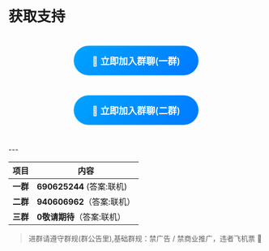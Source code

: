 # 获取支持

<div style="text-align:center;margin:40px 0;">

<!-- 带脉冲动画的按钮 -->
<a href="https://qm.qq.com/q/CGEau5xchG"
   target="_blank"
   style="
     display:inline-block;
     padding:16px 36px;
     background:linear-gradient(135deg,#00a4ff 0%,#0078ff 100%);
     color:#fff;
     font-size:18px;
     font-weight:600;
     border-radius:50px;
     text-decoration:none;
     animation:pulse 2s infinite;
     box-shadow:0 4px 15px rgba(0,164,255,.4);
     transition:transform .3s;
   "
   onMouseOver="this.style.transform='scale(1.05)'"
   onMouseOut="this.style.transform='scale(1)'">
  🚀 立即加入群聊(一群)
</a>

<!-- 脉冲动画的 keyframes -->
<style>
@keyframes pulse{
  0%{box-shadow:0 0 0 0 rgba(0,164,255,.6);}
  70%{box-shadow:0 0 0 12px rgba(0,164,255,0);}
  100%{box-shadow:0 0 0 0 rgba(0,164,255,0);}
}
</style>

</div>

<div style="text-align:center;margin:40px 0;">

<!-- 带脉冲动画的按钮 -->
<a href="https://qm.qq.com/q/WxWNZsEvmk"
   target="_blank"
   style="
     display:inline-block;
     padding:16px 36px;
     background:linear-gradient(135deg,#00a4ff 0%,#0078ff 100%);
     color:#fff;
     font-size:18px;
     font-weight:600;
     border-radius:50px;
     text-decoration:none;
     animation:pulse 2s infinite;
     box-shadow:0 4px 15px rgba(0,164,255,.4);
     transition:transform .3s;
   "
   onMouseOver="this.style.transform='scale(1.05)'"
   onMouseOut="this.style.transform='scale(1)'">
  🚀 立即加入群聊(二群)
</a>

<!-- 脉冲动画的 keyframes -->
<style>
@keyframes pulse{
  0%{box-shadow:0 0 0 0 rgba(0,164,255,.6);}
  70%{box-shadow:0 0 0 12px rgba(0,164,255,0);}
  100%{box-shadow:0 0 0 0 rgba(0,164,255,0);}
}
</style>

</div>
---

| 项目 | 内容 |
|---|---|
| **一群** | **690625244** (答案:联机)|
| **二群** | **940606962**（答案:联机） |
| **三群** | **0敬请期待**（答案:联机） |

> 进群请遵守群规(群公告里),基础群规：禁广告 / 禁商业推广，违者飞机票 🛫

